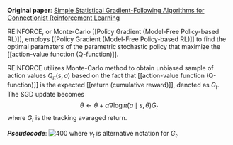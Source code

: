 **Original paper**: [Simple Statistical Gradient-Following Algorithms for Connectionist Reinforcement Learning](https://link.springer.com/article/10.1007/BF00992696)

REINFORCE, or Monte-Carlo [[Policy Gradient (Model-Free Policy-based RL)]], employs [[Policy Gradient (Model-Free Policy-based RL)]] to find the optimal paramaters of the parametric stochastic policy that maximize the [[action-value function (Q-function)]].

REINFORCE utilizes Monte-Carlo method to obtain unbiased sample of action values $Q_\pi(s,a)$ based on the fact that [[action-value function (Q-function)]] is the expected [[return (cumulative reward)]], denoted as $G_t$. The SGD update becomes
$$\theta \leftarrow \theta + \alpha \nabla \log \tilde{\pi}(a \mid s, \theta) G_t$$
where $G_t$ is the tracking avaraged return.

***Pseudocode***:
![400](REINFORCE.PNG)
where $v_t$ is alternative notation for $G_t$.